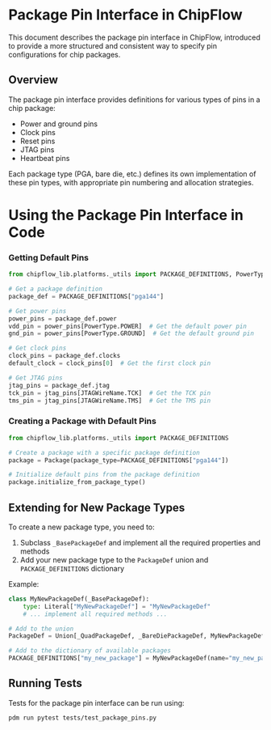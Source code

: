 # Package Pin Interface in ChipFlow

This document describes the package pin interface in ChipFlow, introduced to provide a more structured and consistent way to specify pin configurations for chip packages.

## Overview

The package pin interface provides definitions for various types of pins in a chip package:

- Power and ground pins
- Clock pins
- Reset pins
- JTAG pins
- Heartbeat pins

Each package type (PGA, bare die, etc.) defines its own implementation of these pin types, with appropriate pin numbering and allocation strategies.

# Using the Package Pin Interface in Code

### Getting Default Pins

```python
from chipflow_lib.platforms._utils import PACKAGE_DEFINITIONS, PowerType, JTAGWireName

# Get a package definition
package_def = PACKAGE_DEFINITIONS["pga144"]

# Get power pins
power_pins = package_def.power
vdd_pin = power_pins[PowerType.POWER]  # Get the default power pin
gnd_pin = power_pins[PowerType.GROUND]  # Get the default ground pin

# Get clock pins
clock_pins = package_def.clocks
default_clock = clock_pins[0]  # Get the first clock pin

# Get JTAG pins
jtag_pins = package_def.jtag
tck_pin = jtag_pins[JTAGWireName.TCK]  # Get the TCK pin
tms_pin = jtag_pins[JTAGWireName.TMS]  # Get the TMS pin
```

### Creating a Package with Default Pins

```python
from chipflow_lib.platforms._utils import PACKAGE_DEFINITIONS

# Create a package with a specific package definition
package = Package(package_type=PACKAGE_DEFINITIONS["pga144"])

# Initialize default pins from the package definition
package.initialize_from_package_type()
```

## Extending for New Package Types

To create a new package type, you need to:

1. Subclass `_BasePackageDef` and implement all the required properties and methods
2. Add your new package type to the `PackageDef` union and `PACKAGE_DEFINITIONS` dictionary

Example:

```python
class MyNewPackageDef(_BasePackageDef):
    type: Literal["MyNewPackageDef"] = "MyNewPackageDef"
    # ... implement all required methods ...

# Add to the union
PackageDef = Union[_QuadPackageDef, _BareDiePackageDef, MyNewPackageDef, _BasePackageDef]

# Add to the dictionary of available packages
PACKAGE_DEFINITIONS["my_new_package"] = MyNewPackageDef(name="my_new_package", ...)
```

## Running Tests

Tests for the package pin interface can be run using:

```bash
pdm run pytest tests/test_package_pins.py
```
